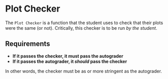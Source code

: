 # Plot Checker

The `Plot Checker` is a function that the student uses to check that their
plots were the same (or not). Critically, this checker is to be run _by the student_.

## Requirements

- **If it passes the checker, it must pass the autograder**
- **If it passes the autograder, it _should_ pass the checker**

In other words, the checker must be as or more stringent as the autograder.
